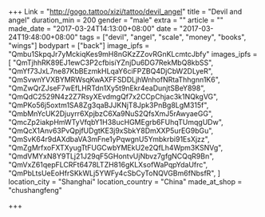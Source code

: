 +++
Link = "http://gogo.tattoo/xizi/tattoo/devil_angel"
title = "Devil and angel"
duration_min = 200
gender = "male"
extra = ""
article = ""
made_date = "2017-03-24T14:13:00+08:00"
date = "2017-03-24T19:48:00+08:00"
tags = ["devil", "angel", "scale", "money", "books", "wings"]
bodypart = ["back"]
image_ipfs = "Qmbu1SkpqJr7yMckiqKes9mH8nGKzZZovRGnKLcmtcJbfy"
images_ipfs = [  "QmTjhhRK89EJ1ewC3P2cfbisiYZnjDu6DG7RekMbQ8kbSS",
  "QmYf73JxL7ne87KbBEzmkHLqaY6ciFPZBQ4DjCbW2DLyeR",
  "QmSvwnYVXBYMRWsqKwAXFFSDDLjhWnhofNRtaThhgnn1K6",
  "QmZwQrZJseF7wEfLHRTdn1Xy5t9nEkr4eaDunjtSBeY898",
  "QmQdC2529N4z2Z7RsyXEvdmgQf7x2CCpChjac3k1NQkgVG",
  "QmPKo56j5oxtm1SA8Zg3qaBJJKNjT8Jpk3PnBg8LgM315f",
  "QmbMnYcUK2Djuyrr6XpjbzC6Xa9NuS2QfsXmJ5rAwyaeGG",
  "QmcZp2iakpHmWTyVfqbY1H38ucHGMEgrb6FUhqTUmqgUDw",
  "QmQcX1Anv63PvQpjfUDgtKE3j9xSbkY8DmXXP5urEG9bGu",
  "QmSvK64r9dAXdbaVA3mFne1yPqwgnU5Ymbkrbi91EsXjzz",
  "QmZgMrfxoFXTXyugTtFUGCwbYMEkU2e2QfLh4Wpm3KSNVg",
  "QmdVMYxN8Y9TLj21J29qF5GHontvUjNbvz7gfgNCQqR9Bn",
  "QmVxZ61qepFLCRFt6478LTZH816gKLXsofWaPqpYdaUfrc",
  "QmPbLtsUeEoHfrSKkWLj5YWFy4cSbCyToNQVGBm6fNbsfR",
]
location_city = "Shanghai"
location_country = "China"
made_at_shop = "chushangfeng"

+++
